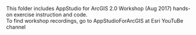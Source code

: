 This folder includes AppStudio for ArcGIS 2.0 Workshop (Aug 2017) hands-on exercise instruction and code.  
To find workshop recordings, go to AppStudioForArcGIS at Esri YouTuBe channel
